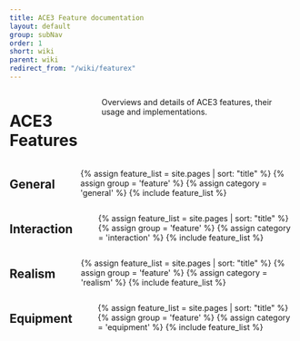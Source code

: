 ```yaml
---
title: ACE3 Feature documentation
layout: default
group: subNav
order: 1
short: wiki
parent: wiki
redirect_from: "/wiki/featurex"
---
```


<div class="row">
    <div class="large-12 columns">
        <h1>ACE3 Features</h1>
        <p>Overviews and details of ACE3 features, their usage and implementations.</p>
    </div>
</div>
<div class="row">
    <div class="large-3 medium-4 small-6 columns">
        <h2>General</h2>
        <nav>
            <ul>
                {% assign feature_list = site.pages | sort: "title" %}
                {% assign group = 'feature' %}
                {% assign category = 'general' %}
                {% include feature_list %}
            </ul>
        </nav>
    </div>
    <div class="large-3 medium-4 small-6 columns">
        <h2>Interaction</h2>
        <nav>
            <ul>
                {% assign feature_list = site.pages | sort: "title" %}
                {% assign group = 'feature' %}
                {% assign category = 'interaction' %}
                {% include feature_list %}
            </ul>
        </nav>
    </div>
    <div class="large-3 medium-4 small-6 columns">
        <h2>Realism</h2>
        <nav>
            <ul>
                {% assign feature_list = site.pages | sort: "title" %}
                {% assign group = 'feature' %}
                {% assign category = 'realism' %}
                {% include feature_list %}
            </ul>
        </nav>
    </div>
    <div class="large-3 medium-4 small-6 columns">
        <h2>Equipment</h2>
        <nav>
            <ul>
                {% assign feature_list = site.pages | sort: "title" %}
                {% assign group = 'feature' %}
                {% assign category = 'equipment' %}
                {% include feature_list %}
            </ul>
        </nav>
    </div>
</div>
